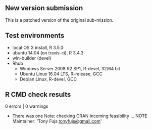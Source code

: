 ## New version submission
This is a patched version of the original sub-mission.

## Test environments
* local OS X install, R 3.5.0
* ubuntu 14.04 (on travis-ci), R 3.4.3
* win-builder (devel)
* Rhub
  * Windows Server 2008 R2 SP1, R-devel, 32/64 bit
  * Ubuntu Linux 16.04 LTS, R-release, GCC
  * Debian Linux, R-devel, GCC

## R CMD check results

0 errors | 0 warnings

* There was one Note:
checking CRAN incoming feasibility ... NOTE
Maintainer: 'Tony Fujs <tonyfujs@gmail.com>'

